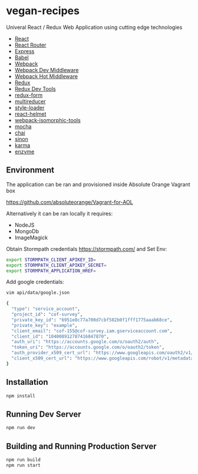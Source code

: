 # vegan-recipes

Univeral React / Redux Web Application using cutting edge technologies

* [React](https://github.com/facebook/react)
* [React Router](https://github.com/rackt/react-router)
* [Express](http://expressjs.com)
* [Babel](http://babeljs.io)
* [Webpack](http://webpack.github.io)
* [Webpack Dev Middleware](http://webpack.github.io/docs/webpack-dev-middleware.html)
* [Webpack Hot Middleware](https://github.com/glenjamin/webpack-hot-middleware)
* [Redux](https://github.com/rackt/redux)
* [Redux Dev Tools](https://github.com/gaearon/redux-devtools)
* [redux-form](https://github.com/erikras/redux-form) 
* [multireducer](https://github.com/erikras/multireducer) 
* [style-loader](https://github.com/webpack/style-loader)
* [react-helmet](https://github.com/nfl/react-helmet) 
* [webpack-isomorphic-tools](https://github.com/halt-hammerzeit/webpack-isomorphic-tools)
* [mocha](https://mochajs.org/) 
* [chai](http://chaijs.com/) 
* [sinon](http://sinonjs.org/) 
* [karma](https://karma-runner.github.io/) 
* [enzyme](https://github.com/airbnb/enzyme) 


## Environment

The application can be ran and provisioned inside Absolute Orange Vagrant box

https://github.com/absoluteorange/Vagrant-for-AOL

Alternatively it can be ran locally it requires:

* NodeJS
* MongoDb
* ImageMagick

Obtain Stormpath credentials https://stormpath.com/ and Set Env: 

```bash
export STORMPATH_CLIENT_APIKEY_ID=
export STORMPATH_CLIENT_APIKEY_SECRET=
export STORMPATH_APPLICATION_HREF=
```

Add google credentials: 

```bash
vim api/data/google.json

{
  "type": "service_account",
  "project_id": "cof-survey",
  "private_key_id": "6951e8c77a700d7cbf582b0f1fff1775aaab68ce",
  "private_key": "example",
  "client_email": "cof-155@cof-survey.iam.gserviceaccount.com",
  "client_id": "104008912787416847870",
  "auth_uri": "https://accounts.google.com/o/oauth2/auth",
  "token_uri": "https://accounts.google.com/o/oauth2/token",
  "auth_provider_x509_cert_url": "https://www.googleapis.com/oauth2/v1/certs",
  "client_x509_cert_url": "https://www.googleapis.com/robot/v1/metadata/x509/cof-155%40cof-survey.iam.gserviceaccount.com"
}

```

## Installation

```bash
npm install
```

## Running Dev Server

```bash
npm run dev
```

## Building and Running Production Server

```bash
npm run build
npm run start
